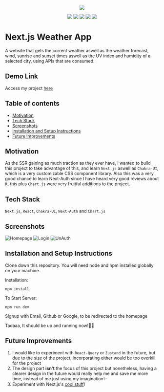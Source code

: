 
<p  align="center">
<a href="https://img.shields.io/github/followers/Khalifa1997?style=social"><img src="https://img.shields.io/github/followers/Khalifa1997?style=social"/></a>
</p>
<p align="center" text-align: "justify" >
<img src="https://img.shields.io/badge/Next-black?style=for-the-badge&logo=next.js&logoColor=white"/>
<img src="https://img.shields.io/badge/react-%2320232a.svg?style=for-the-badge&logo=react&logoColor=%2361DAFB"/>
<img src="https://img.shields.io/badge/chakra-%234ED1C5.svg?style=for-the-badge&logo=chakraui&logoColor=white"/>
<img src="https://img.shields.io/badge/chart.js-F5788D.svg?style=for-the-badge&logo=chart.js&logoColor=white"/>
<img src="https://img.shields.io/badge/typescript-%23007ACC.svg?style=for-the-badge&logo=typescript&logoColor=white"/>
</p>

# Next.js Weather App
A website that gets the current weather aswell as the weather forecast, wind, sunrise and sunset times aswell as the UV index and humidity of a selected city, using APIs that are consumed.
## Demo Link
Access my project [here](https://next-weather-app-dusky.vercel.app/)
## Table of contents
* [Motivation](#motivation)
* [Tech Stack](#tech-stack)
* [Screenshots](#screenshots)
* [Installation and Setup Instructions](#installation-and-setup-instructions)
* [Future Improvements](#future-improvements)
## Motivation
As the SSR gaining as much traction as they ever have, I wanted to build this project to take advantage of this, and learn `Next.js` aswell as `Chakra-UI`, which is a very customizable CSS component library.
Also this was a very good chance to learn Next-Auth since I have heard very good reviews about it, this plus `Chart.js` were very fruitful additions to the project.

## Tech Stack
`Next.js`, `React`, `Chakra-UI`, `Next-Auth` and `Chart.js`

## Screenshots

![Homepage](https://user-images.githubusercontent.com/26578518/184505351-9c9eec4c-0ceb-4972-9ede-710e80cf0c1d.PNG)
![Login](https://user-images.githubusercontent.com/26578518/184505383-0b50f8f8-ff17-4c5b-b890-478a671126a4.PNG)
![UnAuth](https://user-images.githubusercontent.com/26578518/184505384-76d075b3-d040-4837-81eb-55b3008840d5.PNG)

## Installation and Setup Instructions
Clone down this repository. You will need node and npm installed globally on your machine.

Installation:

`npm install`

To Start Server:

`npm run dev`

Signup with Email, Github or Google, to be redirected to the homepage

Tadaaa, It should be up and running now!🎉🎉

## Future Improvements
1. I would like to experiment with `React-Query` or `Zustand` in the future, but due to the size of the project, incorporating either would be too overkill for the project
2. The design part **isn't** the focus of this project but nonetheless, having a clearer design in the future would really help me and save me more time, instead of me just using my imagination✨
3. Experiment with Next.js's [cool stuff](https://nextjs.org/blog/next-12-2)!
